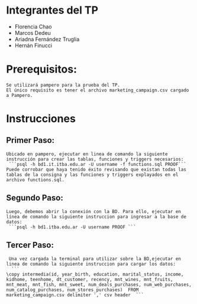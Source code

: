 # Integrantes del TP
- Florencia Chao
- Marcos Dedeu
- Ariadna Fernández Truglia
- Hernán Finucci


# Prerequisitos:
	Se utilizará pampero para la prueba del TP. 
	El único requisito es tener el archivo marketing_campaign.csv cargado a Pampero.

# Instrucciones
## Primer Paso:
	Ubicado en pampero, ejecutar en linea de comando la siguiente instrucción para crear las tablas, funciones y triggers necesarios:
	 ```psql -h bd1.it.itba.edu.ar -U username -f functions.sql PROOF```
	Puede corrobar que haya tenido éxito revisando que existan todas las tablas de la consigna y las funciones y triggers explayados en el archivo functions.sql.

## Segundo Paso:
	Luego, debemos abrir la conexión con la BD. Para ello, ejecutar en línea de comando la siguiente instruccion para ingresar a la base de datos:
	 ```psql -h bd1.itba.edu.ar -U username PROOF ```

## Tercer Paso:
	 Una vez cargada la terminal para utilizar sobre la BD,ejecutar en linea de comando la siguiente instruccion para cargar los datos:
	  ```
	\copy intermedia(id, year_birth, education, marital_status, income, kidhome, teenhome, dt_customer, recency, mnt_wines, mnt_fruits, mnt_meat, mnt_fish, mnt_sweet, num_deals_purchases, num_web_purchases, num_catalog_purchases, num_stores_purchases)  FROM marketing_campaign.csv delimiter ',' csv header  ```
